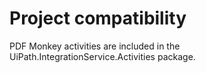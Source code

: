 ﻿# Project compatibility

PDF Monkey activities are included in the
                UiPath.IntegrationService.Activities package.




|  |
| ---
